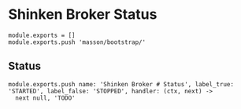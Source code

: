 
# Shinken Broker Status

    module.exports = []
    module.exports.push 'masson/bootstrap/'

## Status

    module.exports.push name: 'Shinken Broker # Status', label_true: 'STARTED', label_false: 'STOPPED', handler: (ctx, next) ->
      next null, 'TODO'

